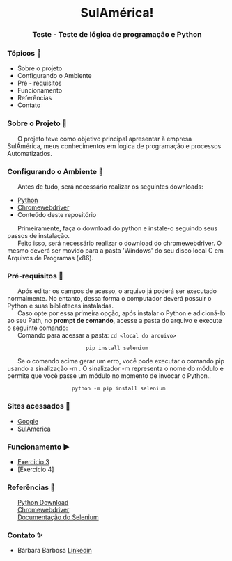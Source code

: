 
<h1 align='center'>SulAmérica!</h1><h3 align='center'>Teste - Teste de lógica de programação e Python </h3>

### Tópicos :scroll:
- Sobre o projeto
- Configurando o Ambiente
- Pré - requisitos
- Funcionamento
- Referências
- Contato


### Sobre o Projeto :book:

&nbsp;&nbsp;&nbsp;&nbsp;&nbsp;&nbsp;O projeto teve como objetivo principal apresentar à empresa SulÁmérica, meus conhecimentos em logica de programação e processos Automatizados.</br>


### Configurando o Ambiente :wrench:

&nbsp;&nbsp;&nbsp;&nbsp;&nbsp;&nbsp;Antes de tudo, será necessário realizar os seguintes downloads:
- [Python](https://www.python.org/downloads/)
- [Chromewebdriver](https://chromedriver.chromium.org/downloads)
- Conteúdo deste repositório

&nbsp;&nbsp;&nbsp;&nbsp;&nbsp;&nbsp;Primeiramente, faça o download do python e instale-o seguindo seus passos de instalação.</br>
&nbsp;&nbsp;&nbsp;&nbsp;&nbsp;&nbsp;Feito isso, será necessário realizar o download do chromewebdriver. O mesmo deverá ser movido para a pasta 'Windows' do seu disco local C em Arquivos de Programas (x86).</br>


### Pré-requisitos :pushpin:

&nbsp;&nbsp;&nbsp;&nbsp;&nbsp;&nbsp;Após editar os campos de acesso, o arquivo já poderá ser executado normalmente. No entanto, dessa forma o computador deverá possuir o Python e suas bibliotecas instaladas.</br>
&nbsp;&nbsp;&nbsp;&nbsp;&nbsp;&nbsp;Caso opte por essa primeira opção, após instalar o Python e adicioná-lo ao seu Path, no **prompt de comando**, acesse a pasta do arquivo e execute o seguinte comando:</br>
&nbsp;&nbsp;&nbsp;&nbsp;&nbsp;&nbsp;Comando para acessar a pasta: ```cd <local do arquivo>```</br>

<div align= 'center'>

```pip install selenium```

</div>

&nbsp;&nbsp;&nbsp;&nbsp;&nbsp;&nbsp;Se o comando acima gerar um erro, você pode executar o comando pip usando a sinalização -m . O sinalizador -m representa o nome do módulo e permite que você passe um módulo no momento de invocar o Python..</br>

<div align= 'center'>

``` python -m pip install selenium```

</div>


### Sites acessados :link:
- [Google](https://google.com.br/)
- [SulÁmerica](http://netvmi.com.br/)



### Funcionamento :arrow_forward:

- [Exercicio 3](https://github.com/barbara-barbosa/Teste-de-l-gica-de-programa-o-e-Python/blob/main/Exercicio_3.py)
- [Exercicio 4]


### Referências :link:

&nbsp;&nbsp;&nbsp;&nbsp;&nbsp;&nbsp;[Python Download](https://www.python.org/downloads/)</br>
&nbsp;&nbsp;&nbsp;&nbsp;&nbsp;&nbsp;[Chromewebdriver](https://chromedriver.chromium.org/downloads)</br>
&nbsp;&nbsp;&nbsp;&nbsp;&nbsp;&nbsp;[Documentação do Selenium](https://www.selenium.dev/documentation/pt-br/getting_started/)</br>


### Contato :sparkles:

- Bárbara Barbosa [Linkedin](https://www.linkedin.com/in/b%C3%A1rbara-barbosa-/)
